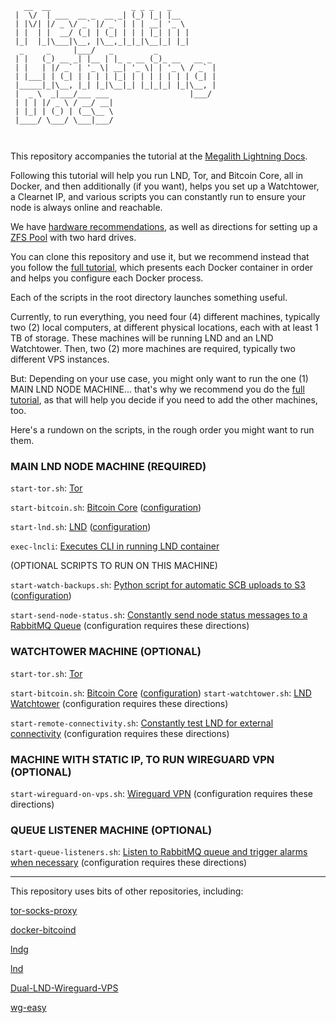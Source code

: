 ```
   __  __                  _ _ _   _           
 |  \/  | ___  __ _  __ _| (_) |_| |__        
 | |\/| |/ _ \/ _` |/ _` | | | __| '_ \       
 | |  | |  __/ (_| | (_| | | | |_| | | |      
 |_|  |_|\___|\__, |\__,_|_|_|\__|_| |_|      
  _     _     |___/   _         _             
 | |   (_) __ _| |__ | |_ _ __ (_)_ __   __ _ 
 | |   | |/ _` | '_ \| __| '_ \| | '_ \ / _` |
 | |___| | (_| | | | | |_| | | | | | | | (_| |
 |_____|_|\__, |_| |_|\__|_| |_|_|_| |_|\__, |
 |  _ \  _|___/___ ___                  |___/ 
 | | | |/ _ \ / __/ __|                       
 | |_| | (_) | (__\__ \                       
 |____/ \___/ \___|___/                       
                                                                        
                                                    
```

This repository accompanies the tutorial at the [Megalith Lightning Docs](https://docs.megalithic.me).

Following this tutorial will help you run LND, Tor, and Bitcoin Core, all in Docker, and then additionally (if you want), helps you set up a Watchtower, a Clearnet IP, and various scripts you can constantly run to ensure your node is always online and reachable.

We have [hardware recommendations](https://docs.megalithic.me/set-up-a-lightning-node/choosing-hardware), as well as directions for setting up a [ZFS Pool](https://docs.megalithic.me/set-up-a-lightning-node/zfs-pool) with two hard drives.

You can clone this repository and use it, but we recommend instead that you follow the  [full tutorial](https://docs.megalithic.me/category/should-i-run-a-lightning-node), which presents each Docker container in order and helps you configure each Docker process.

Each of the scripts in the root directory launches something useful.

Currently, to run everything, you need four (4) different machines, typically two (2) local computers, at different physical locations, each with at least 1 TB of storage. These machines  will be running LND and an LND Watchtower.  Then, two (2) more machines are required, typically two different VPS instances. 

But: Depending on your use case, you might only want to run the one (1) MAIN LND NODE MACHINE...  that's why we recommend you do the [full tutorial](https://docs.megalithic.me/category/should-i-run-a-lightning-node), as that will help you decide if you need to add the other machines, too.

Here's a rundown on the scripts, in the rough order you might want to run them.


### MAIN LND NODE MACHINE (REQUIRED)

`start-tor.sh`: [Tor](https://docs.megalithic.me/set-up-a-lightning-node/setup-tor-with-docker) 

`start-bitcoin.sh`: [Bitcoin Core](https://docs.megalithic.me/set-up-a-lightning-node/setup-tor-with-docker) ([configuration](https://docs.megalithic.me/set-up-a-lightning-node/setup-bitcoin-core-with-docker#make-the-bitcoind-configuration-file))

`start-lnd.sh`: [LND](https://docs.megalithic.me/set-up-a-lightning-node/setup-lnd-with-docker) ([configuration](https://docs.megalithic.me/set-up-a-lightning-node/setup-lnd-with-docker#make-the-lndconf-file))

`exec-lncli`: [Executes CLI in running LND container](https://docs.megalithic.me/set-up-a-lightning-node/setup-lnd-with-docker#lets-meet-our-script-which-provides-cli-access-in-the-running-lnd-container)


 (OPTIONAL SCRIPTS TO RUN ON THIS MACHINE)

`start-watch-backups.sh`: [Python script for automatic SCB uploads to S3](https://docs.megalithic.me/set-up-a-lightning-node/disaster-recovery) ([configuration](https://docs.megalithic.me/set-up-a-lightning-node/disaster-recovery#save-information-about-your-aws-account-in-the-private-directory))

`start-send-node-status.sh`: [Constantly send node status messages to a RabbitMQ Queue](https://docs.megalithic.me/the-gentlemans-guide-to-routing-nodes/alarms_rabbitmq_redis) (configuration requires these directions)

### WATCHTOWER MACHINE (OPTIONAL)

`start-tor.sh`: [Tor](https://docs.megalithic.me/set-up-a-lightning-node/setup-tor-with-docker) 

`start-bitcoin.sh`: [Bitcoin Core](https://docs.megalithic.me/set-up-a-lightning-node/setup-tor-with-docker) ([configuration](https://docs.megalithic.me/set-up-a-lightning-node/setup-bitcoin-core-with-docker#make-the-bitcoind-configuration-file))
`start-watchtower.sh`: [LND Watchtower](https://docs.megalithic.me/set-up-a-lightning-node/connect-to-a-watchtower#set-up-a-watchtower-the-hard-way) (configuration requires these directions)

`start-remote-connectivity.sh`: [Constantly test LND for external connectivity](https://docs.megalithic.me/the-gentlemans-guide-to-routing-nodes/alarms_rabbitmq_redis) (configuration requires these directions)


### MACHINE WITH STATIC IP, TO RUN WIREGUARD VPN  (OPTIONAL)
`start-wireguard-on-vps.sh`: [Wireguard VPN](https://docs.megalithic.me/the-gentlemans-guide-to-routing-nodes/gentlemans-networking-stack) (configuration requires these directions)

### QUEUE LISTENER MACHINE  (OPTIONAL)

`start-queue-listeners.sh`: [Listen to RabbitMQ queue and trigger alarms when necessary](https://docs.megalithic.me/the-gentlemans-guide-to-routing-nodes/alarms_rabbitmq_redis) (configuration requires these directions)

---









This repository uses bits of other repositories, including:

[tor-socks-proxy](https://github.com/PeterDaveHello/tor-socks-proxy/)

[docker-bitcoind](https://github.com/kylemanna/docker-bitcoind)

[lndg](https://github.com/cryptosharks131/lndg)

[lnd](https://github.com/lightningnetwork/lnd)

[Dual-LND-Wireguard-VPS](https://github.com/TrezorHannes/Dual-LND-Wireguard-VPS)

[wg-easy](https://github.com/wg-easy/wg-easy)